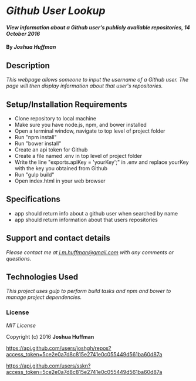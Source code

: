 # _Github User Lookup_

#### _View information about a Github user's publicly available repositories, 14 October 2016_

#### By _**Joshua Huffman**_

## Description

_This webpage allows someone to input the username of a Github user. The page will then display information about that user's repositories._

## Setup/Installation Requirements

* Clone repository to local machine
* Make sure you have node.js, npm, and bower installed
* Open a terminal window, navigate to top level of project folder
* Run "npm install"
* Run "bower install"
* Create an api token for Github
* Create a file named .env in top level of project folder
* Write the line "exports.apiKey = 'yourKey';" in .env and replace yourKey with the key you obtained from Github
* Run "gulp build"
* Open index.html in your web browser

## Specifications

* app should return info about a github user when searched by name
* app should return information about that users repositories

## Support and contact details

_Please contact me at j.m.huffman@gmail.com with any comments or questions._

## Technologies Used

_This project uses gulp to perform build tasks and npm and bower to manage project dependencies._

### License

*MIT License*

Copyright (c) 2016 **Joshua Huffman**

https://api.github.com/users/joshgh/repos?access_token=5ce2e0a7d8c815e2741e0c055449d561ba60d87a

https://api.github.com/users/sskn?access_token=5ce2e0a7d8c815e2741e0c055449d561ba60d87a

